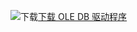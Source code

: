 ![下载](../ssdt/media/download.png)[下载 OLE DB 驱动程序](../connect/oledb/download-oledb-driver-for-sql-server.md)
